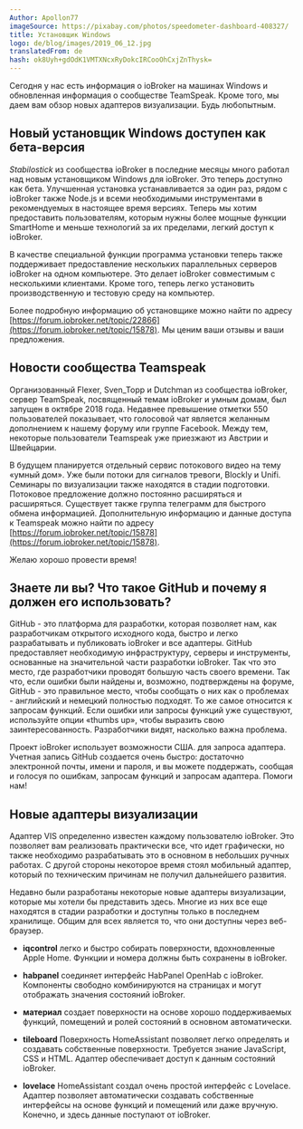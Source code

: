 ```yaml
---
Author: Apollon77
imageSource: https://pixabay.com/photos/speedometer-dashboard-408327/
title: Установщик Windows
logo: de/blog/images/2019_06_12.jpg
translatedFrom: de
hash: ok8Uyh+gdOdK1VMTXNcxRyDokcIRCooOhCxjZnThysk=
---
```

Сегодня у нас есть информация о ioBroker на машинах Windows и обновленная информация о сообществе TeamSpeak.
Кроме того, мы даем вам обзор новых адаптеров визуализации. Будь любопытным.
<!-- SOURCE: 875671 Heute haben wir Informationen zu ioBroker auf Windows-Rechnern und ein Update zur TeamSpeak-Community. 
Weiterhin geben wir Euch einen Überblick über neue Visualisierungs-Adapter. Seid gespannt. -->

## Новый установщик Windows доступен как бета-версия
<!-- SOURCE: 149922 ## Neuer Windows-Installer als Beta verfügbar -->
*Stabilostick* из сообщества ioBroker в последние месяцы много работал над новым установщиком Windows для ioBroker. Это теперь доступно как бета.
Улучшенная установка устанавливается за один раз, рядом с ioBroker также Node.js и всеми необходимыми инструментами в рекомендуемых в настоящее время версиях. Теперь мы хотим предоставить пользователям, которым нужны более мощные функции SmartHome и меньше технологий за их пределами, легкий доступ к ioBroker.
<!-- SOURCE: 152265 *Stabilostick* aus der ioBroker-Community hat in den vergangenen Monaten intensiv an einem neuen 
Windows-Installer für ioBroker gearbeitet. Dieser steht nun als Beta zur Verfügung. 
Das verbesserte Setup installiert in einem Rutsch neben ioBroker auch Node.js und alle 
nötigen Tools in den aktuell empfohlenen Versionen. Damit möchten wir jetzt auch den Anwendern, 
die mehr Wert auf leistungsstarke SmartHome-Funktionen und weniger auf die Technik dahinter legen, 
den einfachen Zugang zu ioBroker ermöglichen. -->

В качестве специальной функции программа установки теперь также поддерживает предоставление нескольких параллельных серверов ioBroker на одном компьютере. Это делает ioBroker совместимым с несколькими клиентами.
Кроме того, теперь легко установить производственную и тестовую среду на компьютер.
<!-- SOURCE: 868530 Als Besonderheit unterstützt der Installer jetzt auch die Bereitstellung mehrerer paralleler 
ioBroker-Server auf einem Rechner. Damit wird ioBroker mit mehreren Instanzen mandantenfähig. 
Zudem ist es jetzt problemlos möglich, Produktion und Testumgebung auf einem Computer zu installieren. -->

Более подробную информацию об установщике можно найти по адресу [https://forum.iobroker.net/topic/22866](https://forum.iobroker.net/topic/15878).
Мы ценим ваши отзывы и ваши предложения.
<!-- SOURCE: 20845 Weitere Informationen zum Installer könnt Ihr unter https://forum.iobroker.net/topic/22866 finden. 
Wir freuen uns über Euer Feedback und Eure Anregungen. -->

## Новости сообщества Teamspeak
<!-- SOURCE: 923995 ## Neues von der Teamspeak Community -->
Организованный Flexer, Sven_Topp и Dutchman из сообщества ioBroker, сервер TeamSpeak, посвященный темам ioBroker и умным домам, был запущен в октябре 2018 года. Недавнее превышение отметки 550 пользователей показывает, что голосовой чат является желанным дополнением к нашему форуму или группе Facebook. Между тем, некоторые пользователи Teamspeak уже приезжают из Австрии и Швейцарии.
<!-- SOURCE: 238424 Organisiert von Flexer, Sven_Topp und Dutchman aus der ioBroker-Community wurde im Oktober 2018 
ein TeamSpeak-Server rund um ioBroker und Smart-Home-Themen ins Leben gerufen. Dass zuletzt die 
Marke von 550 Usern überschritten wurde, zeigt dass der Sprach-Chat eine willkommene Ergänzung 
zu unserem Forum bzw. der Facebook-Gruppe darstellt. Inzwischen kommen bereits einige 
Teamspeak-User aus Österreich und der Schweiz. -->

В будущем планируется отдельный сервис потокового видео на тему «умный дом».
Уже были потоки для сигналов тревоги, Blockly и Unifi.
Семинары по визуализации также находятся в стадии подготовки. Потоковое предложение должно постоянно расширяться и расширяться. Существует также группа телеграмм для быстрого обмена информацией. Дополнительную информацию и данные доступа к Teamspeak можно найти по адресу [https://forum.iobroker.net/topic/15878](https://forum.iobroker.net/topic/15878).
<!-- SOURCE: 873343 Für die Zukunft ist ein eigener Video-Streamingdienst zum Thema Smart Home geplant. 
Es wurden schon Streams zum Thema Alarmanlagen, Blockly und Unifi durchgeführt. 
Auch Seminare zur Visualisierung sind in der Vorbereitung. Das Streamingangebot 
soll kontinuierlich ausgebaut und erweitert werden. Zum schnellen Austausch von 
Informationen gibt es darüber hinaus noch eine Telegram-Gruppe. Weitere Informationen 
und die Teamspeak Zugangsdaten findet Ihr unter https://forum.iobroker.net/topic/15878. -->

Желаю хорошо провести время!
<!-- SOURCE: 787080 Viel Spaß! -->

## Знаете ли вы? Что такое GitHub и почему я должен его использовать?
<!-- SOURCE: 517449 ## Wusstet Ihr schon? Was ist eigentlich GitHub und warum sollte ich es nutzen? -->
GitHub - это платформа для разработки, которая позволяет нам, как разработчикам открытого исходного кода, быстро и легко разрабатывать и публиковать ioBroker и все адаптеры.
GitHub предоставляет необходимую инфраструктуру, серверы и инструменты, основанные на значительной части разработки ioBroker. Так что это место, где разработчики проводят большую часть своего времени.
Так что, если ошибки были найдены и, возможно, подтверждены на форуме, GitHub - это правильное место, чтобы сообщать о них как о проблемах - английский и немецкий полностью подходят. То же самое относится к запросам функций.
Если ошибки или запросы функций уже существуют, используйте опции «thumbs up», чтобы выразить свою заинтересованность. Разработчики видят, насколько важна проблема.
<!-- SOURCE: 408195 GitHub ist eine Entwicklungsplattform, welche es uns als Open-Source-Entwicklern ermöglicht, 
schnell, einfach und komfortabel ioBroker und die ganzen Adapter zu entwickeln und zu veröffentlichen. 
GitHub stellt die nötige Infrastruktur, Server und Tools zur Verfügung auf dem große Teile der 
Entwicklung von ioBroker basiert. Es ist also der Platz, wo sich die Entwickler die meiste Zeit aufhalten. 
Wenn also Fehler gefunden und ggf. im Forum bestätigt wurden, ist GitHub der korrekte Platz diese 
als Issues zu melden - englisch und deutsch sind vollkommen ok. Gleiches gilt für Feature-Requests. 
Wenn die Bugs bzw. Feature-Requests schon existieren, nutzt die “Daumen hoch” Möglichkeiten um 
Euer Interesse zu bekunden. Die Entwickler sehen so einfach, wie wichtig ein Thema ist. -->

Проект ioBroker использует возможности США. для запроса адаптера.
Учетная запись GitHub создается очень быстро: достаточно электронной почты, имени и пароля, и вы можете поддержать, сообщая и голосуя по ошибкам, запросам функций и запросам адаптера. Помоги нам!
<!-- SOURCE: 278277 Das ioBroker-Projekt nutzt die Möglichkeiten u.a. für Adapter-Request.
Ein GitHub-Account ist sehr schnell angelegt: E-Mail, Name und Passwort reichen aus 
und schon könnt Ihr unterstützen indem Ihr Fehler, Feature-Requests und Adapter-Requests 
meldet und abstimmt. Helft mit! -->

## Новые адаптеры визуализации
<!-- SOURCE: 893033 ## Neue Visualisierungs-Adapter -->
Адаптер VIS определенно известен каждому пользователю ioBroker. Это позволяет вам реализовать практически все, что идет графически, но также необходимо разрабатывать это в основном в небольших ручных работах. С другой стороны некоторое время стоял мобильный адаптер, который по техническим причинам не получил дальнейшего развития.
<!-- SOURCE: 679226 Der VIS-Adapter ist bestimmt jedem ioBroker-Nutzer bekannt. Damit kann man nahezu 
alles realisieren was grafisch geht, aber muss dies auch in meist kleinteiliger 
Handarbeit selbst designen. Auf der anderen Seite stand seit längerem der Mobile Adapter, 
welcher aber aus technischen Gründen nicht mehr weiterentwickelt wird. -->

Недавно были разработаны некоторые новые адаптеры визуализации, которые мы хотели бы представить здесь. Многие из них все еще находятся в стадии разработки и доступны только в последнем хранилище. Общим для всех является то, что они доступны через веб-браузер.
<!-- SOURCE: 823790 In der letzten Zeit sind einige neue Visualisierungs-Adapter entwickelt worden, 
welche wir hier kurz vorstellen wollen. Viele davon sind noch in der Entwicklung 
und damit nur im Latest-Repository verfügbar. Allen gemein ist, 
dass sie per Webbrowser aufgerufen werden. -->

- **iqcontrol** легко и быстро собирать поверхности, вдохновленные Apple Home. Функции и номера должны быть сохранены в ioBroker.
<!-- SOURCE: 246137 - **iqcontrol**: Ermöglicht einfach und schnell Oberflächen zusammen zu stellen, die visuell an Apple-Home angelehnt sind. Funktionen und Räumen müssen in ioBroker gepflegt sein. -->
- **habpanel** соединяет интерфейс HabPanel OpenHab с ioBroker. Компоненты свободно комбинируются на страницах и могут отображать значения состояний ioBroker.
<!-- SOURCE: 166168 - **habpanel**: Verbindet die HabPanel-Oberfläche von OpenHab mit ioBroker. Die Komponenten sind frei auf Seiten kombinierbar und können die Werte der ioBroker-Zustände anzeigen. -->
- **материал** создает поверхности на основе хорошо поддерживаемых функций, помещений и ролей состояний в основном автоматически.
<!-- SOURCE: 186600 - **material**: Erstellt basierend auf gepflegten Funktionen, Räumen und den Rollen der Zustände weitestgehend automatisch Oberflächen. -->
- **tileboard** Поверхность HomeAssistant позволяет легко определять и создавать собственные поверхности. Требуется знание JavaScript, CSS и HTML. Адаптер обеспечивает доступ к данным состояний ioBroker.
<!-- SOURCE: 184547 - **tileboard**: Die Tileboard-Oberfläche von HomeAssistant ermöglicht einfach, eigene Oberflächen zu definieren und zu erstellen. Es werden JavaScript-, CSS- und HTML-Kenntnisse vorausgesetzt. Der Adapter ermöglicht den Zugriff auf die Daten der ioBroker-Zustände. -->
- **lovelace** HomeAssistant создал очень простой интерфейс с Lovelace. Адаптер позволяет автоматически создавать собственные интерфейсы на основе функций и помещений или даже вручную. Конечно, и здесь данные поступают от ioBroker.
<!-- SOURCE: 550547 - **lovelace**: HomeAssistant hat mit Lovelace eine sehr einfache Oberfläche geschaffen. Der Adapter ermöglicht es automatisch, basierend auf Funktionen und Räumen oder auch manuell, eigene Oberflächen zu erstellen. Auch hier kommen die Daten natürlich aus ioBroker. -->